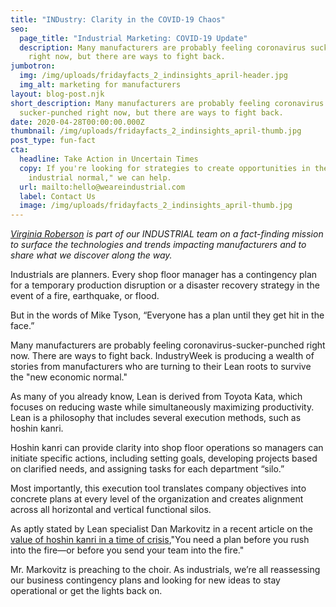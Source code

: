 ```yaml
---
title: "INDustry: Clarity in the COVID-19 Chaos"
seo:
  page_title: "Industrial Marketing: COVID-19 Update"
  description: Many manufacturers are probably feeling coronavirus sucker-punched
    right now, but there are ways to fight back.
jumbotron:
  img: /img/uploads/fridayfacts_2_indinsights_april-header.jpg
  img_alt: marketing for manufacturers
layout: blog-post.njk
short_description: Many manufacturers are probably feeling coronavirus
  sucker-punched right now, but there are ways to fight back.
date: 2020-04-28T00:00:00.000Z
thumbnail: /img/uploads/fridayfacts_2_indinsights_april-thumb.jpg
post_type: fun-fact
cta:
  headline: Take Action in Uncertain Times
  copy: If you're looking for strategies to create opportunities in the "new
    industrial normal," we can help.
  url: mailto:hello@weareindustrial.com
  label: Contact Us
  image: /img/uploads/fridayfacts_2_indinsights_april-thumb.jpg
---
```

*[Virginia Roberson](https://www.linkedin.com/in/virginia-roberson-85a5583/) is part of our INDUSTRIAL team on a fact-finding mission to surface the technologies and trends impacting manufacturers and to share what we discover along the way.*

Industrials are planners. Every shop floor manager has a contingency plan for a temporary production disruption or a disaster recovery strategy in the event of a fire, earthquake, or flood.

But in the words of Mike Tyson, “Everyone has a plan until they get hit in the face.”

Many manufacturers are probably feeling coronavirus-sucker-punched right now. There are ways to fight back. IndustryWeek is producing a wealth of stories from manufacturers who are turning to their Lean roots to survive the "new economic normal."

As many of you already know, Lean is derived from Toyota Kata, which focuses on reducing waste while simultaneously maximizing productivity. Lean is a philosophy that includes several execution methods, such as hoshin kanri.

Hoshin kanri can provide clarity into shop floor operations so managers can initiate specific actions, including setting goals, developing projects based on clarified needs, and assigning tasks for each department “silo.”

Most importantly, this execution tool translates company objectives into concrete plans at every level of the organization and creates alignment across all horizontal and vertical functional silos.

As aptly stated by Lean specialist Dan Markovitz in a recent article on the [value of hoshin kanri in a time of crisis](https://www.industryweek.com/operations/continuous-improvement/article/21128374/a-crisis-is-the-best-time-for-hoshin-kanri-lean-manufacturing),"You need a plan before you rush into the fire—or before you send your team into the fire."

Mr. Markovitz is preaching to the choir. As industrials, we’re all reassessing our business contingency plans and looking for new ideas to stay operational or get the lights back on.